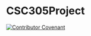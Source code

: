 # CSC305Project
[![Contributor Covenant](https://img.shields.io/badge/Contributor%20Covenant-2.1-4baaaa.svg)](code_of_conduct.md) 
